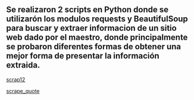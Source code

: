 ## Se realizaron 2 scripts en Python donde se utilizarón los modulos requests y BeautifulSoup para buscar y extraer informacion de un sitio web dado por el maestro, donde principalmente se probaron diferentes formas de obtener una mejor forma de presentar la información extraida.

[scrap12](https://github.com/JaRoCal/PIA_LAB_PC/blob/c908e7c5b7de34871dc0c123a3be6c4260df720f/Webscraping/scrap12.py)

[scrape_quote](https://github.com/JaRoCal/PIA_LAB_PC/blob/ca3ff5037d92dc116279d3068d58caa502acbd9b/Webscraping/scrape_quote.py)
